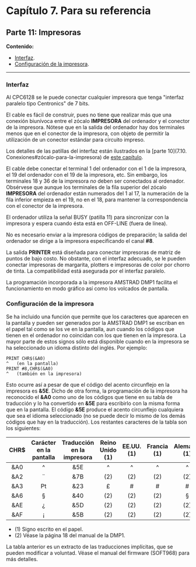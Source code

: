 # Capítulo 7. Para su referencia
## Parte 11: Impresoras
**Contenido:**

* [Interfaz](#interfaz).
* [Configuración de la impresora](#configuración-de-la-impresora).

***



### Interfaz

Al CPC6128 se le puede conectar cualquier impresora que tenga "interfaz paralelo tipo Centronics" de 7 bits. 

El cable es fácil de construir, pues no tiene que realizar más que una conexión biunívoca entre el zócalo **IMPRESORA** del ordenador y el conector de la impresora. Nótese que en la salida del ordenador hay dos terminales menos que en el conector de la impresora, con objeto de permitir la utilización de un conector estándar para circuito impreso. 

Los detalles de las patillas del interfaz están ilustrados en la [parte 10](7.10. Conexiones#zócalo-para-la-impresora) de [este capítulo](7.00.-Capítulo-7.-Para-su-referencia.md).

El cable debe conectar el terminal 1 del ordenador con el 1 de la impresora, el 19 del ordenador con el 19 de la impresora, etc. Sin embargo, los terminales 18 y 36 de la impresora *no* deben ser conectados al ordenador. Obsérvese que aunque los terminales de la fila superior del zócalo **IMPRESORA** del ordenador están numerados del 1 al 17, la numeración de la fila inferior empieza en el 19, no en el 18, para mantener la correspondencia con el conector de la impresora. 

El ordenador utiliza la señal BUSY (patilla 11) para sincronizar con la impresora y espera cuando ésta está en OFF-LINE (fuera de línea).

No es necesario enviar a la impresora códigos de preparación; la salida del ordenador se dirige a la impresora especificando el canal **#8**.

La salida **PRINTER** está diseñada para conectar impresoras de matriz de puntos de bajo costo. No obstante, con el interfaz adecuado, se le pueden conectar impresoras de margarita, plotters e impresoras de color por chorro de tinta. La compatibilidad está asegurada por el interfaz paralelo.

La programación incorporada a la impresora AMSTRAD DMP1 facilita el funcionamiento en modo gráfico así como los volcados de pantalla. 

### Configuración de la impresora

Se ha incluido una función que permite que los caracteres que aparecen en la pantalla y pueden ser generados por la AMSTRAD DMP1 se escriban en el papel tal como se los ve en la pantalla, aun cuando los códigos que tienen en el ordenador no coincidan con los que tienen en la impresora. La mayor parte de estos signos sólo está disponible cuando en la impresora se ha seleccionado un idioma distinto del inglés. Por ejemplo:

```basic
PRINT CHR$(&A0)
^   (en la pantalla)
PRINT #8,CHR$(&A0)
^   (también en la impresora)
```

Esto ocurre así a pesar de que el código del acento circunflejo en la impresora es **&5E**. Dicho de otra forma, la programación de la impresora ha reconocido el **&A0** como uno de los códigos que tiene en su tabla de traducción y lo ha convertido en **&5E** para escribirlo con la misma forma que en la pantalla. El código **&5E** produce el acento circunflejo cualquiera que sea el idioma seleccionado (no se puede decir lo mismo de los demás códigos que hay en la traducción). Los restantes caracteres de la tabla son los siguientes:

| **CHR$** | Carácter<br />en la <br />pantalla | Traducción<br />en la<br />impresora | Reino<br />Unido (1) | EE.UU. (1) | Francia (1) | Alemania (1) | España (1) |
| :------: | :--------------------------------: | :----------------------------------: | :------------------: | :--------: | :---------: | :----------: | :--------: |
|   &A0    |                 ^                  |                 &5E                  |          ^           |     ^      |      ^      |      ^       |     ^      |
|   &A2    |                 ¨                  |                 &7B                  |         (2)          |    (2)     |     (2)     |     (2)      |     ¨      |
|   &A3    |                 Pt                 |                 &23                  |        &#163;        |     #      |      #      |      #       |     Pt     |
|   &A6    |               &#167;               |                 &40                  |         (2)          |    (2)     |     (2)     |    &#167;    |    (2)     |
|   &AE    |                 ¿                  |                 &5D                  |         (2)          |    (2)     |     (2)     |     (2)      |     ¿      |
|   &AF    |                 ¡                  |                 &5B                  |         (2)          |    (2)     |     (2)     |     (2)      |     ¡      |

* (1) Signo escrito en el papel.
* (2) Véase la página 18 del manual de la DMP1.

La tabla anterior es un extracto de las traducciones implícitas, que se pueden modificar a voluntad. Véase el manual del firmware (SOFT968) para más detalles.



